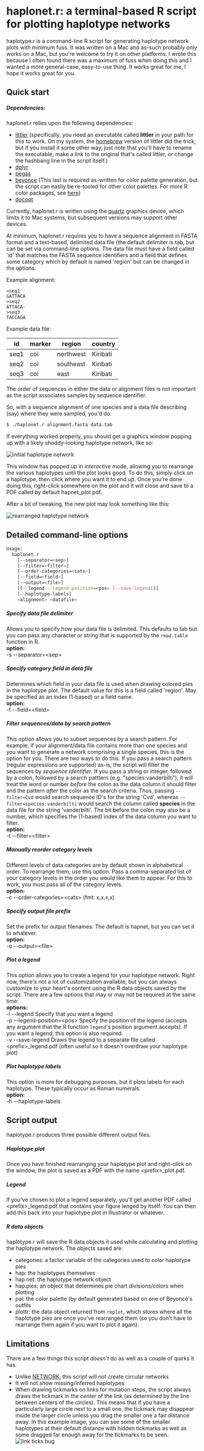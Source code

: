 haplonet.r: a terminal-based R script for plotting haplotype networks
=======================================================================
haplotype.r is a command-line R script for generating haplotype network plots with minimum fuss. It was written on a Mac and as-such probably only works on a Mac, but you're welcome to try it on other platforms. I wrote this because I often found there was a maximum of fuss when doing this and I wanted a more general-case, easy-to-use thing. It works great for me, I hope it works great for you.

Quick start
--------------
##### Dependencies:
haplonet.r relies upon the following dependencies:  
- [littler](http://dirk.eddelbuettel.com/code/littler.html) (specifically, you need an executable called **littler** in your path for this to work. On my system, the [homebrew](https://brew.sh/) version of littler did the trick, but if you install it some other way, just note that you'll have to rename the executable, make a link to the original that's called littler, or change the hashbang line in the script itself.)
- [dplyr](https://cran.r-project.org/web/packages/dplyr/index.html)
- [pegas](https://cran.r-project.org/web/packages/pegas/index.html)
- [beyonce](https://github.com/dill/beyonce) (This last is required as-written for color palette generation, but the script can easily be re-tooled for other color palettes. For more R color packages, see [here](https://github.com/EmilHvitfeldt/r-color-palettes))
- [docopt](https://github.com/docopt/docopt.R)

Currently, haplonet.r is written using the [quartz](https://cran.r-project.org/bin/macosx/RMacOSX-FAQ.html#Quartz-device) graphics device, which limits it to Mac systems, but subsequent versions may support other devices.

At minimum, haplonet.r requires you to have a sequence alignment in FASTA format and a text-based, delimited data file (the default delimiter is tab, but can be set via command-line options. The data file must have a field called 'id' that matches the FASTA sequence identifiers and a field that defines some category which by default is named 'region' but can be changed in the options.

Example alignment:
```
>seq1
GATTACA
>seq2
ATTACA-
>seq3
TACCAGA
```

Example data file:

id | marker | region | country
--- | ---- | ---- | ----
seq1 | coi | northwest | Kiribati
seq2 | coi | southeast | Kiribati
seq3 | coi | east | Kiribati


The order of sequences in either the data or alignment files is not important as the script associates samples by sequence identifier.

So, with a sequence alignment of one species and a data file describing (say) where they were sampled, you'd do:

```bash
$ ./haplonet.r alignment.fasta data.tab
```
If everything worked properly, you should get a graphics window popping up with a likely shoddy-looking haplotype network, like so:

![initial haplotype network](../assets/network1.png?raw=true)

This window has popped up in *interactive* mode, allowing you to rearrange the various haplotypes until the plot looks good. To do this, simply click on a haplotype, then click where you want it to end up. Once you're done doing this, right-click somewhere on the plot and it will close and save to a PDF called by default hapnet_plot.pdf. 

After a bit of tweaking, the new plot may look something like this:

![rearranged haplotype network](../assets/network2.png?raw=true)

Detailed command-line options
------------------------------
```bash
Usage:
  haplonet.r 
    [--separator=<sep>] 
    [--filter=<filter>] 
    [--order-categories=<cats>] 
    [--field=<field>] 
    [--output=<file>] 
    [(--legend --legend-position=<pos> [--save-legend])] 
    [--haplotype-labels] 
    <alignment> <datafile>  
 ```
  
##### Specify data file delimiter
Allows you to specify how your data file is delimited. This defaults to tab but you can pass any character or string that is supported by the `read.table` function in R.  
**option:**  
  -s --separator=&lt;sep&gt;
  
##### Specify category field in data file
Determines which field in your data file is used when drawing colored pies in the haplotype plot. The default value for this is a field called 'region'. May be specified as an index (1-based) or a field name.  
**option:**  
  -f --field=&lt;field&gt;
  
##### Filter sequences/data by search pattern
This option allows you to subset sequences by a search pattern. For example, if your alignment/data file contains more than one species and you want to generate a network comprising a single species, this is the option for you. There are two ways to do this. If you pass a search pattern (regular expressions are supported) as-is, the script will filter the sequences by *sequence identifier*. If you pass a string or integer, followed by a colon, followed by a search patttern (e.g. "species:vanderbilti"), it will treat the word or number *before* the colon as the data column it should filter and the pattern *after* the color as the search criteria. Thus, passing `--filter=Cvd` would search sequence ID's for the string 'Cvd', whereas `--filter=species:vanderbilti` would search the column called **species** in the data file for the string 'vanderbilti'. The bit before the colon may also be a number, which specifies the (1-based) index of the data column you want to filter.  
**option:**  
  -t --filter=&lt;filter&gt;  

##### Manually reorder category levels
Different levels of data categories are by default shown in alphabetical order. To rearrange them, use this option. Pass a comma-separated list of your category levels in the order you would like them to appear. For this to work, you must pass all of the category levels.  
**option:**  
  -c --order-categories=&lt;cats&gt;  (fmt: x,x,x,x)  
  
##### Specify output file prefix
Set the prefix for output filenames. The default is hapnet, but you can set it to whatever.  
**option:**  
  -o --output=&lt;file&gt;
  
##### Plot a legend
This option allows you to create a legend for your haplotype network. Right now, there's not a lot of customization available, but you can always customize to your heart's content using the R data objects saved by the script. There are a few options that may or may not be required at the same time:  
**options:**  
  -l --legend  Specify that you want a legend  
  -p --legend-position=&lt;pos&gt;  Specify the position of the legend (accepts any argument that the R function `legend`'s position argument accepts). If you want a legend, this option is also required.  
  -v --save-legend  Draws the legend to a separate file called &lt;prefix&gt;_legend.pdf (often useful so it doesn't overdraw your haplotype plot)
  
##### Plot haplotype labels
This option is more for debugging purposes, but it plots labels for each haplotype. These typically occur as Roman numerals.  
**option:**  
-h --haplotype-labels

Script output
-------------
haplotype.r produces three possible different output files.

##### Haplotype plot
Once you have finished rearranging your haplotype plot and right-click on the window, the plot is saved as a PDF with the name &lt;prefix&gt;_plot.pdf.
  
##### Legend
If you've chosen to plot a legend separately, you'll get another PDF called &lt;prefix&gt;_legend.pdf that contains your figure lenged by itself. You can then add this back into your haplotype plot in Illustrator or whatever.
  
##### R data objects
haplotype.r will save the R data objects it used while calculating and plotting the haplotype network. The objects saved are:
 - categories: a factor variable of the categories used to color haplotype pies
 - hap: the haplotypes themselves
 - hap.net: the haplotype network object
 - hap.pies: an object that determines pie chart divisions/colors when plotting
 - pal: the color palette (by default generated based on one of Beyoncé's outfits
 - plottr: the data object returned from `replot`, which stores where all the haplotype pies are once you've rearranged them (so you don't have to rearrange them again if you want to plot it again).

Limitations
------------
There are a few things this script *doesn't* do as well as a couple of quirks it has. 

 - Unlike [NETWORK](http://www.fluxus-engineering.com/sharenet.htm), this script will not create circular networks
 - It will not show missing/inferred haplotypes
 - When drawing tickmarks on links for mutation steps, the script always draws the tickmark in the *center* of the link (as determined by the line between centers of the circles). This means that if you have a particularly large circle next to a small one, the tickmark may disappear inside the larger circle unless you drag the smaller one a fair distance away. In this example image, you can see some of the smaller haplotypes at their default distance with hidden tickmarks as well as some dragged far enough away for the tickmarks to be seen. ![link ticks bug](../assets/netlinks.png?raw=true)
